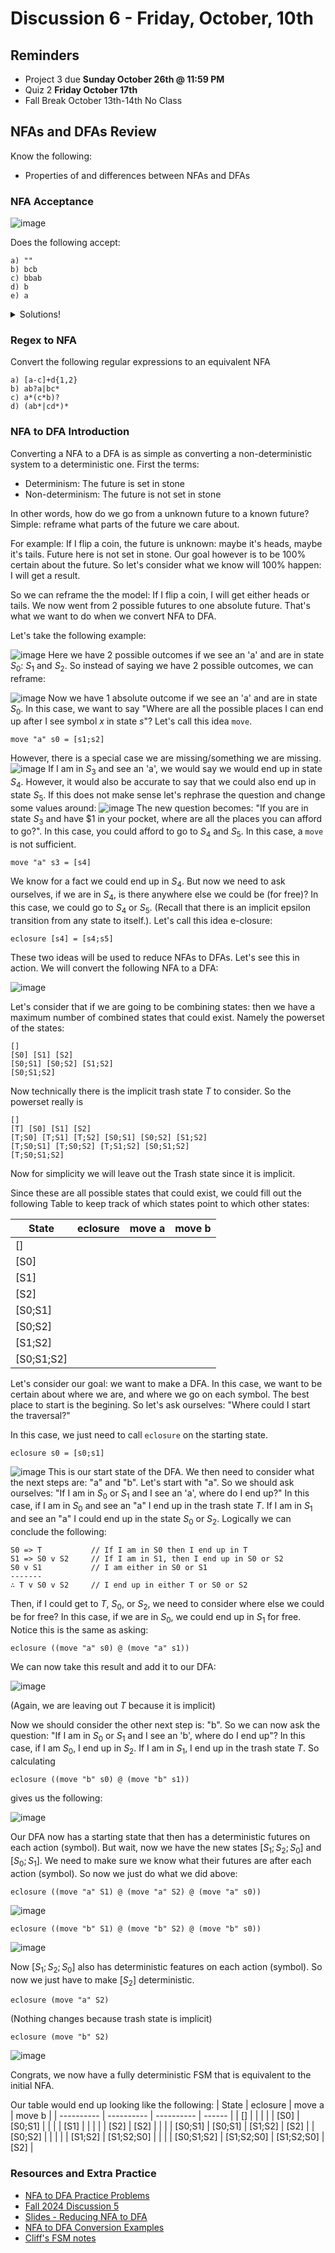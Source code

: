 # Discussion 6 - Friday, October, 10th

## Reminders

- Project 3 due **Sunday October 26th @ 11:59 PM**
- Quiz 2 **Friday October 17th**
- Fall Break October 13th-14th No Class
   
## NFAs and DFAs Review
Know the following:
- Properties of and differences between NFAs and DFAs

### NFA Acceptance
![image](https://hackmd.io/_uploads/BkVkM8Gikx.png)

Does the following accept:
```
a) ""
b) bcb
c) bbab
d) b
e) a
```
<details>
  <summary>Solutions!</summary>
a) yes: 0-&#x03B5 -> 3<br>
b) yes: 0 -b-> 3 -c-> 3 -b-> 2 -&#x03B5-> 1<br> 
c) yes: 0 -b-> 3 -c-> 3 -b-> 2 -a-> 1 -b-> 0 -&#x03B5-> 3<br>  
d) yes: 0 -b-> 3<br>
e) no: 0 -a-> Trash state
</details>

### Regex to NFA
Convert the following regular expressions to an equivalent NFA
```
a) [a-c]+d{1,2}
b) ab?a|bc*
c) a*(c*b)?
d) (ab*|cd*)*
```
### NFA to DFA Introduction

Converting a NFA to a DFA is as simple as converting a non-deterministic system to a deterministic one. First the terms:
- Determinism: The future is set in stone
- Non-determinism: The future is not set in stone

In other words, how do we go from a unknown future to a known future? Simple: reframe what parts of the future we care about.

For example: If I flip a coin, the future is unknown: maybe it's heads, maybe it's tails. Future here is not set in stone. Our goal however is to be 100% certain about the future. So let's consider what we know will 100% happen: I will get a result. 

So we can reframe the the model: If I flip a coin, I will get either heads or tails. We now went from 2 possible futures to one absolute future. That's what we want to do when we convert NFA to DFA. 

Let's take the following example:

![image](https://hackmd.io/_uploads/BkFd7WIpgg.png)
Here we have 2 possible outcomes if we see an 'a' and are in state $S_0$: $S_1$ and $S_2$. So instead of saying we have 2 possible outcomes, we can reframe:

![image](https://hackmd.io/_uploads/Bkx0mWIpgl.png)
Now we have 1 absolute outcome if we see an 'a' and are in state $S_0$.
In this case, we want to say "Where are all the possible places I can end up after I see symbol $x$ in state $s$"? Let's call this idea `move`. 
```
move "a" s0 = [s1;s2]
```

However, there is a special case we are missing/something we are missing. 
![image](https://hackmd.io/_uploads/SkJDSZ8Tlx.png)
If I am in $S_3$ and see an 'a', we would say we would end up in state $S_4$. However, it would also be accurate to say that we could also end up in state $S_5$. If this does not make sense let's rephrase the question and change some values around:
![image](https://hackmd.io/_uploads/HkVILbIplg.png)
The new question becomes: "If you are in state $S_3$ and have $1 in your pocket, where are all the places you can afford to go?". In this case, you could afford to go to $S_4$ and $S_5$. In this case, a `move` is not sufficient. 
```
move "a" s3 = [s4]
```
We know for a fact we could end up in $S_4$. But now we need to ask ourselves, if we are in $S_4$, is there anywhere else we could be (for free)? In this case, we could go to $S_4$ or $S_5$. (Recall that there is an implicit epsilon transition from any state to itself.). Let's call this idea e-closure:
```
eclosure [s4] = [s4;s5]
```
These two ideas will be used to reduce NFAs to DFAs. Let's see this in action. We will convert the following NFA to a DFA:

![image](https://hackmd.io/_uploads/r1Gq_W8pxl.png)

Let's consider that if we are going to be combining states: then we have a maximum number of combined states that could exist. Namely the powerset of the states:
```
[]
[S0] [S1] [S2]
[S0;S1] [S0;S2] [S1;S2]
[S0;S1;S2]
```
Now technically there is the implicit trash state $T$ to consider. So the powerset really is
```
[]
[T] [S0] [S1] [S2]
[T;S0] [T;S1] [T;S2] [S0;S1] [S0;S2] [S1;S2]
[T;S0;S1] [T;S0;S2] [T;S1;S2] [S0;S1;S2]
[T;S0;S1;S2]
```
Now for simplicity we will leave out the Trash state since it is implicit. 

Since these are all possible states that could exist, we could fill out the following Table to keep track of which states point to which other states:

| State      | eclosure | move a | move b |
| ---------- | -------- | ------ | ------ |
| []         |          |        |        |
| [S0]       |          |        |        |
| [S1]       |          |        |        |
| [S2]       |          |        |        |
| [S0;S1]    |          |        |        |
| [S0;S2]    |          |        |        |
| [S1;S2]    |          |        |        |
| [S0;S1;S2] |          |        |        |

Let's consider our goal: we want to make a DFA. In this case, we want to be certain about where we are, and where we go on each symbol. The best place to start is the begining. So let's ask ourselves: "Where could I start the traversal?"

In this case, we just need to call `eclosure` on the starting state.
```
eclosure s0 = [s0;s1]
```

![image](https://hackmd.io/_uploads/BJ_KY-Upge.png)
This is our start state of the DFA. We then need to consider what the next steps are: "a" and "b". Let's start with "a". So we should ask ourselves: "If I am in $S_0$ or $S_1$ and I see an 'a', where do I end up?" In this case, if I am in $S_0$ and see an "a" I end up in the trash state $T$. If I am in $S_1$ and see an "a" I could end up in the state $S_0$ or $S_2$. Logically we can conclude the following:
```
S0 => T           // If I am in S0 then I end up in T
S1 => S0 v S2     // If I am in S1, then I end up in S0 or S2
S0 v S1           // I am either in S0 or S1
-------
∴ T v S0 v S2     // I end up in either T or S0 or S2
```
Then, if I could get to $T$, $S_0$, or $S_2$, we need to consider where else we could be for free? In this case, if we are in $S_0$, we could end up in $S_1$ for free. 
Notice this is the same as asking:
```
eclosure ((move "a" s0) @ (move "a" s1))
```
We can now take this result and add it to our DFA:

![image](https://hackmd.io/_uploads/HJVnfGLpgx.png)


(Again, we are leaving out $T$ because it is implicit)

Now we should consider the other next step is: "b". So we can now ask the question: "If I am in $S_0$ or $S_1$ and I see an 'b', where do I end up"? In this case, if I am $S_0$, I end up in $S_2$. If I am in $S_1$, I end up in the trash state $T$. So calculating
```
eclosure ((move "b" s0) @ (move "b" s1))
```
gives us the following:

![image](https://hackmd.io/_uploads/H16AMGIagg.png)



Our DFA now has a starting state that then has a deterministic futures on each action (symbol). But wait, now we have the new states [$S_1;S_2;S_0$] and [$S_0;S_1$]. We need to make sure we know what their futures are after each action (symbol). So now we just do what we did above:
```
eclosure ((move "a" S1) @ (move "a" S2) @ (move "a" s0))
```

![image](https://hackmd.io/_uploads/S1_bXfLpxl.png)


```
eclosure ((move "b" S1) @ (move "b" S2) @ (move "b" s0))
```

![image](https://hackmd.io/_uploads/Bkiz7zUTgg.png)


Now [$S_1;S_2;S_0$] also has deterministic features on each action (symbol). So now we just have to make [$S_2$] deterministic.
```
eclosure (move "a" S2)
```
(Nothing changes because trash state is implicit)
```
eclosure (move "b" S2)
```
![image](https://hackmd.io/_uploads/B1-8mGLaxl.png)


Congrats, we now have a fully deterministic FSM that is equivalent to the initial NFA.

Our table would end up looking like the following:
| State      |  eclosure  |   move a   | move b |
| ---------- | ---------- | ---------- | ------ |
| []         |            |            |        |
| [S0]       |  [S0;S1]   |            |        |
| [S1]       |            |            |        |
| [S2]       |    [S2]    |            |        |
| [S0;S1]    |  [S0;S1]   | [S1;S2]    |  [S2]  |
| [S0;S2]    |            |            |        |
| [S1;S2]    | [S1;S2;S0] |            |        |
| [S0;S1;S2] | [S1;S2;S0] | [S1;S2;S0] |  [S2]  |

### Resources and Extra Practice
- [NFA to DFA Practice Problems](https://bakalian.cs.umd.edu/330/practice/nfa2dfa)
- [Fall 2024 Discussion 5](https://github.com/cmsc330fall24/fall2024/blob/main/discussions/d5_nfa_dfa/README.md)
- [Slides - Reducing NFA to DFA](https://bakalian.cs.umd.edu/assets/slides/14-automata3.pdf)
- [NFA to DFA Conversion Examples](https://github.com/anwarmamat/cmsc330spring2024/blob/main/nfa2dfa/nfa2dfa.md)
- [Cliff's FSM notes](https://bakalian.cs.umd.edu/assets/notes/fa.pdf)
